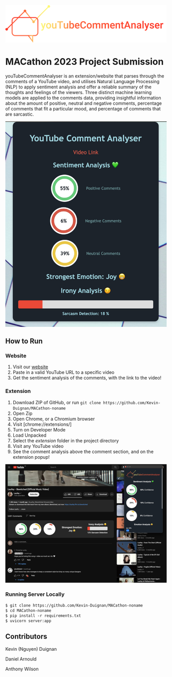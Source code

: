 ![](assets/20230910_174550_logo.svg)

# MACathon 2023 Project Submission

youTubeCommentAnalyser is an extension/website that parses through the comments of a YouTube video, and utilises Natural Language Processing (NLP) to apply sentiment analysis and offer a reliable summary of the thoughts and feelings of the viewers. Three distinct machine learning models are applied to the comments data, providing insightful information about the amount of positive, neutral and negative comments, percentage of comments that fit a particular mood, and percentage of comments that are sarcastic.

![](assets/20230910_180112_image.png)

## How to Run

### Website

1. Visit our [website](http://158.179.17.136:8080)
2. Paste in a valid YouTube URL to a specific video
3. Get the sentiment analysis of the comments, with the link to the video!

### Extension

1. Download ZIP of GitHub, or run `git clone https://github.com/Kevin-Duignan/MACathon-noname`
2. Open Zip
3. Open Chrome, or a Chromium browser
4. Visit [chrome://extensions/]
5. Turn on Developer Mode
6. Load Unpacked
7. Select the _extension_ folder in the project directory
8. Visit any YouTube video
9. See the comment analysis above the comment section, and on the extension popup!

![](assets/20230910_183618_image.png)

### Running Server Locally

```
$ git clone https://github.com/Kevin-Duignan/MACathon-noname
$ cd MACathon-noname
$ pip install -r requirements.txt
$ uvicorn server:app
```

## Contributors

Kevin (Nguyen) Duignan

Daniel Arnould

Anthony Wilson
